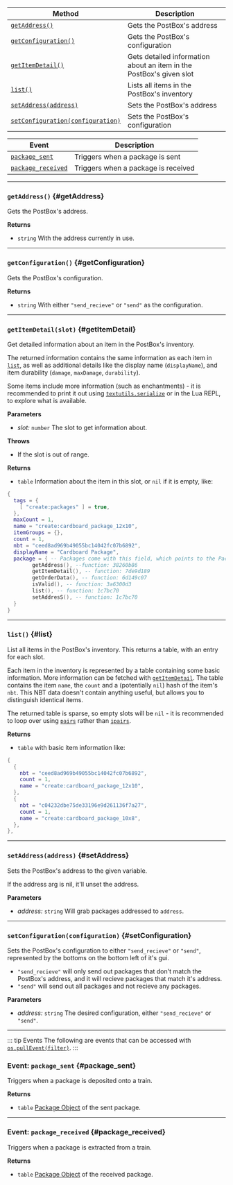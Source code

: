 | Method                                 | Description                                                  |
| -------------------------------------- | ------------------------------------------------------------ |
| [`getAddress()`](#getAddress)            | Gets the PostBox's address |
| [`getConfiguration()`](#getConfiguration)            | Gets the PostBox's configuration |
| [`getItemDetail()`](#getItemDetail)            | Gets detailed information about an item in the PostBox's given slot |
| [`list()`](#list)            | Lists all items in the PostBox's inventory |
| [`setAddress(address)`](#setAddress)            | Sets the PostBox's address |
| [`setConfiguration(configuration)`](#setConfiguration)            | Sets the PostBox's configuration |

| Event                                               | Description                         |
|-----------------------------------------------------|-------------------------------------|
| [`package_sent`](#package_sent)                     | Triggers when a package is sent     |
| [`package_received`](#package_received)             | Triggers when a package is received |

---


### `getAddress()` {#getAddress}

Gets the PostBox's address.

**Returns**

- `string` With the address currently in use. 

---

### `getConfiguration()` {#getConfiguration}

Gets the PostBox's configuration.

**Returns**

- `string` With either `"send_recieve"` or `"send"` as the configuration. 

---

### `getItemDetail(slot)` {#getItemDetail}

Get detailed information about an item in the PostBox's inventory.

The returned information contains the same information as each item in [`list`](#list), as well as additional details like the display name (`displayName`), and item durability (`damage`, `maxDamage`, `durability`).

Some items include more information (such as enchantments) - it is recommended to print it out using [`textutils.serialize`](https://tweaked.cc/module/textutils.html#v:serialize) or in the Lua REPL, to explore what is available.

**Parameters**

- _slot:_ `number` The slot to get information about.

**Throws**

- If the slot is out of range.

**Returns**

- `table` Information about the item in this slot, or `nil` if it is empty, like:
```lua
{
  tags = {
    [ "create:packages" ] = true,
  },
  maxCount = 1,
  name = "create:cardboard_package_12x10",
  itemGroups = {},
  count = 1,
  nbt = "ceed8ad969b49055bc14042fc07b6892",
  displayName = "Cardboard Package",
  package = { -- Packages come with this field, which points to the Package Object
        getAddress(), --function: 38260b86
        getItemDetail(), -- function: 7de9d189
        getOrderData(), -- function: 6d149c07
        isValid(), -- function: 3a6300d3
        list(), -- function: 1c7bc70
        setAddresS(), -- function: 1c7bc70
  }
}
```

---

### `list()` {#list}

List all items in the PostBox's inventory. This returns a table, with an entry for each slot.

Each item in the inventory is represented by a table containing some basic information. More information can be fetched with [`getItemDetail`](#getItemDetail). The table contains the item `name`, the `count` and a (potentially `nil`) hash of the item's `nbt`. This NBT data doesn't contain anything useful, but allows you to distinguish identical items.

The returned table is sparse, so empty slots will be `nil` - it is recommended to loop over using [`pairs`](https://www.lua.org/manual/5.1/manual.html#pdf-pairs) rather than [`ipairs`](https://www.lua.org/manual/5.1/manual.html#pdf-ipairs).


**Returns**

- `table` with basic item information like: 
```lua
{
  {
    nbt = "ceed8ad969b49055bc14042fc07b6892",
    count = 1,
    name = "create:cardboard_package_12x10",
  },
  {
    nbt = "c04232dbe75de33196e9d261136f7a27",
    count = 1,
    name = "create:cardboard_package_10x8",
  },
},
```
---

### `setAddress(address)` {#setAddress}

Sets the PostBox's address to the given variable.

If the address arg is nil, it'll unset the address.

**Parameters**

- _address:_ `string` Will grab packages addressed to `address`.

---

### `setConfiguration(configuration)` {#setConfiguration}

Sets the PostBox's configuration to either `"send_recieve"` or `"send"`, represented by the bottoms on the bottom left of it's gui.
- `"send_recieve"` will only send out packages that don't match the PostBox's address, and it will recieve packages that match it's address.
- `"send"` will send out all packages and not recieve any packages.

**Parameters**

- _address:_ `string` The desired configuration, either `"send_recieve"` or `"send"`.

---

::: tip Events
The following are events that can be accessed with [`os.pullEvent(filter)`](https://tweaked.cc/module/os.html#v:pullEvent).
:::


### Event: `package_sent` {#package_sent}

Triggers when a package is deposited onto a train.

**Returns**

- `table` [Package Object](./package-object.md) of the sent package.

---

### Event: `package_received` {#package_received}

Triggers when a package is extracted from a train.

**Returns**

- `table` [Package Object](./package-object.md) of the received package.
